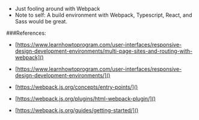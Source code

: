 * Just fooling around with Webpack
* Note to self: A build environment with Webpack, Typescript, React, and Sass would be great.

###References:
* [https://www.learnhowtoprogram.com/user-interfaces/responsive-design-development-environments/multi-page-sites-and-routing-with-webpack]()

* [https://www.learnhowtoprogram.com/user-interfaces/responsive-design-development-environments/]()

* [https://webpack.js.org/concepts/entry-points/]()

* [https://webpack.js.org/plugins/html-webpack-plugin/]()

* [https://webpack.js.org/guides/getting-started/]()